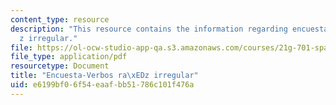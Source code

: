 ```yaml
---
content_type: resource
description: "This resource contains the information regarding encuesta-verbos ra\xED\
  z irregular."
file: https://ol-ocw-studio-app-qa.s3.amazonaws.com/courses/21g-701-spanish-i-fall-2003/e6199bf06f54eaafbb51786c101f476a_MIT21G_701F03_8encue.pdf
file_type: application/pdf
resourcetype: Document
title: "Encuesta-Verbos ra\xEDz irregular"
uid: e6199bf0-6f54-eaaf-bb51-786c101f476a
---
```

